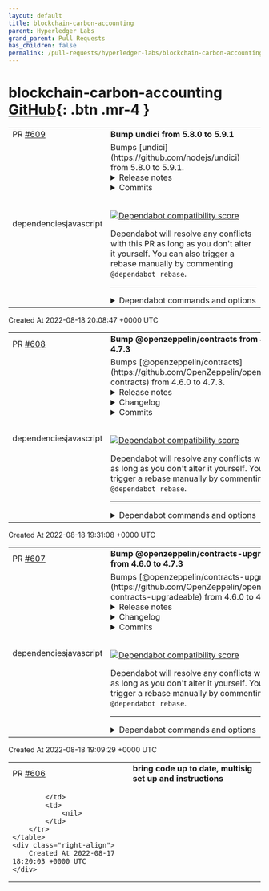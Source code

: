```yaml
---
layout: default
title: blockchain-carbon-accounting
parent: Hyperledger Labs
grand_parent: Pull Requests
has_children: false
permalink: /pull-requests/hyperledger-labs/blockchain-carbon-accounting
---
```


# blockchain-carbon-accounting <span class="fs-3 right-align">[GitHub](https://github.com/hyperledger-labs/blockchain-carbon-accounting){: .btn .mr-4 }</span>


<div>
    <table>
        <tr>
            <td>
                PR <a href="https://github.com/hyperledger-labs/blockchain-carbon-accounting/pull/609" class=".btn">#609</a>
            </td>
            <td>
                <b>
                    Bump undici from 5.8.0 to 5.9.1
                </b>
            </td>
        </tr>
        <tr>
            <td>
                <span class="chip">dependencies</span><span class="chip">javascript</span>
            </td>
            <td>
                Bumps [undici](https://github.com/nodejs/undici) from 5.8.0 to 5.9.1.
<details>
<summary>Release notes</summary>
<p><em>Sourced from <a href="https://github.com/nodejs/undici/releases">undici's releases</a>.</em></p>
<blockquote>
<h2>v5.9.1</h2>
<h2>What's Changed</h2>
<ul>
<li>fix: don't timeout while waiting for client to send request (<a href="https://github-redirect.dependabot.com/nodejs/undici/issues/1604">#1604</a>)</li>
<li>Fix array headers by <a href="https://github.com/mateonunez"><code>@​mateonunez</code></a> in <a href="https://github-redirect.dependabot.com/nodejs/undici/pull/1598">nodejs/undici#1598</a></li>
<li>fix(fetch): implement fully read body algorithm by <a href="https://github.com/KhafraDev"><code>@​KhafraDev</code></a> in <a href="https://github-redirect.dependabot.com/nodejs/undici/pull/1597">nodejs/undici#1597</a></li>
<li>fix: add support for <code>integrity</code> option to Fetch by <a href="https://github.com/jelmervdl"><code>@​jelmervdl</code></a> in <a href="https://github-redirect.dependabot.com/nodejs/undici/pull/1596">nodejs/undici#1596</a></li>
<li>fix(File): respect typed array <code>byteOffset</code> and <code>byteLength</code> by <a href="https://github.com/mrbbot"><code>@​mrbbot</code></a> in <a href="https://github-redirect.dependabot.com/nodejs/undici/pull/1601">nodejs/undici#1601</a></li>
</ul>
<h2>New Contributors</h2>
<ul>
<li><a href="https://github.com/mateonunez"><code>@​mateonunez</code></a> made their first contribution in <a href="https://github-redirect.dependabot.com/nodejs/undici/pull/1598">nodejs/undici#1598</a></li>
<li><a href="https://github.com/jelmervdl"><code>@​jelmervdl</code></a> made their first contribution in <a href="https://github-redirect.dependabot.com/nodejs/undici/pull/1596">nodejs/undici#1596</a></li>
<li><a href="https://github.com/mrbbot"><code>@​mrbbot</code></a> made their first contribution in <a href="https://github-redirect.dependabot.com/nodejs/undici/pull/1601">nodejs/undici#1601</a></li>
</ul>
<p><strong>Full Changelog</strong>: <a href="https://github.com/nodejs/undici/compare/v5.8.2...v5.9.1">https://github.com/nodejs/undici/compare/v5.8.2...v5.9.1</a></p>
<h2>v5.8.2</h2>
<h2>⚠️ Security Release ⚠️</h2>
<ul>
<li>CRLF Injection in Nodejs ‘undici’ via Content-Type <a href="https://github.com/nodejs/undici/security/advisories/GHSA-f772-66g8-q5h3">GHSA-f772-66g8-q5h3</a> CVE-2022-35948</li>
<li><code>undici.request</code> vulnerable to SSRF using absolute URL on <code>pathname</code> <a href="https://github.com/nodejs/undici/security/advisories/GHSA-8qr4-xgw6-wmr3">GHSA-8qr4-xgw6-wmr3</a> CVE-2022-35949</li>
</ul>
<h2>What's Changed</h2>
<ul>
<li>docs: mock different endpoints in a single file by <a href="https://github.com/ritvik130"><code>@​ritvik130</code></a> in <a href="https://github-redirect.dependabot.com/nodejs/undici/pull/1589">nodejs/undici#1589</a></li>
<li>feat(webidl): better error message for ByteString converter by <a href="https://github.com/KhafraDev"><code>@​KhafraDev</code></a> in <a href="https://github-redirect.dependabot.com/nodejs/undici/pull/1591">nodejs/undici#1591</a></li>
</ul>
<h2>New Contributors</h2>
<ul>
<li><a href="https://github.com/ritvik130"><code>@​ritvik130</code></a> made their first contribution in <a href="https://github-redirect.dependabot.com/nodejs/undici/pull/1589">nodejs/undici#1589</a></li>
</ul>
<p><strong>Full Changelog</strong>: <a href="https://github.com/nodejs/undici/compare/v5.8.1...v5.8.2">https://github.com/nodejs/undici/compare/v5.8.1...v5.8.2</a></p>
<h2>v5.8.1</h2>
<h2>What's Changed</h2>
<ul>
<li>Do not decode the body while we are following a redirect by <a href="https://github.com/mcollina"><code>@​mcollina</code></a> in <a href="https://github-redirect.dependabot.com/nodejs/undici/pull/1554">nodejs/undici#1554</a></li>
<li>docs: Fix spelling/grammar in &quot;Mocking Request&quot; by <a href="https://github.com/meyfa"><code>@​meyfa</code></a> in <a href="https://github-redirect.dependabot.com/nodejs/undici/pull/1555">nodejs/undici#1555</a></li>
<li>fix(MockInterceptor): callback options.headers w/ fetch by <a href="https://github.com/KhafraDev"><code>@​KhafraDev</code></a> in <a href="https://github-redirect.dependabot.com/nodejs/undici/pull/1559">nodejs/undici#1559</a></li>
<li>fix(fetch): ByteString checks &amp; conversion in Headers by <a href="https://github.com/KhafraDev"><code>@​KhafraDev</code></a> in <a href="https://github-redirect.dependabot.com/nodejs/undici/pull/1560">nodejs/undici#1560</a></li>
<li>test: update client certificates with ones that expires in 100 years by <a href="https://github.com/jodevsa"><code>@​jodevsa</code></a> in <a href="https://github-redirect.dependabot.com/nodejs/undici/pull/1566">nodejs/undici#1566</a></li>
<li>fix: x-www-form-urlencoded parser keep the BOM by <a href="https://github.com/cola119"><code>@​cola119</code></a> in <a href="https://github-redirect.dependabot.com/nodejs/undici/pull/1563">nodejs/undici#1563</a></li>
<li>fix: prioritise error events over timeouts by <a href="https://github.com/jodevsa"><code>@​jodevsa</code></a> in <a href="https://github-redirect.dependabot.com/nodejs/undici/pull/1551">nodejs/undici#1551</a></li>
<li>fix: add <code>isErrorLike</code> by <a href="https://github.com/KhafraDev"><code>@​KhafraDev</code></a> in <a href="https://github-redirect.dependabot.com/nodejs/undici/pull/1570">nodejs/undici#1570</a></li>
<li>fix(types): add missing pool stats by <a href="https://github.com/SkeLLLa"><code>@​SkeLLLa</code></a> in <a href="https://github-redirect.dependabot.com/nodejs/undici/pull/1573">nodejs/undici#1573</a></li>
<li>fix: fetch a long base64 url will crash and nothing happens (close: <a href="https://github-redirect.dependabot.com/nodejs/undici/issues/1574">#1574</a>) by <a href="https://github.com/ahaoboy"><code>@​ahaoboy</code></a> in <a href="https://github-redirect.dependabot.com/nodejs/undici/pull/1575">nodejs/undici#1575</a></li>
<li>fix: follow signal.reason in Request by <a href="https://github.com/LiviaMedeiros"><code>@​LiviaMedeiros</code></a> in <a href="https://github-redirect.dependabot.com/nodejs/undici/pull/1580">nodejs/undici#1580</a></li>
<li>docs: Fix DiagnosticsChannel sidebar link by <a href="https://github.com/trentm"><code>@​trentm</code></a> in <a href="https://github-redirect.dependabot.com/nodejs/undici/pull/1582">nodejs/undici#1582</a></li>
<li>fix: make mock headers case-insensitive by <a href="https://github.com/cola119"><code>@​cola119</code></a> in <a href="https://github-redirect.dependabot.com/nodejs/undici/pull/1585">nodejs/undici#1585</a></li>
</ul>
<h2>New Contributors</h2>
<ul>
<li><a href="https://github.com/meyfa"><code>@​meyfa</code></a> made their first contribution in <a href="https://github-redirect.dependabot.com/nodejs/undici/pull/1555">nodejs/undici#1555</a></li>
<li><a href="https://github.com/cola119"><code>@​cola119</code></a> made their first contribution in <a href="https://github-redirect.dependabot.com/nodejs/undici/pull/1563">nodejs/undici#1563</a></li>
<li><a href="https://github.com/SkeLLLa"><code>@​SkeLLLa</code></a> made their first contribution in <a href="https://github-redirect.dependabot.com/nodejs/undici/pull/1573">nodejs/undici#1573</a></li>
</ul>
<!-- raw HTML omitted -->
</blockquote>
<p>... (truncated)</p>
</details>
<details>
<summary>Commits</summary>
<ul>
<li><a href="https://github.com/nodejs/undici/commit/5890e16ddd2703151ce0be0a468e13d685b89f60"><code>5890e16</code></a> 5.9.1</li>
<li><a href="https://github.com/nodejs/undici/commit/ecae314c90534d665b6a2b1da085cff80c138c1b"><code>ecae314</code></a> fix: don't timeout while waiting for client to send request (<a href="https://github-redirect.dependabot.com/nodejs/undici/issues/1604">#1604</a>)</li>
<li><a href="https://github.com/nodejs/undici/commit/fa9fd9066569b6357acacffb806aa804b688c9d8"><code>fa9fd90</code></a> fix(File): respect typed array <code>byteOffset</code> and <code>byteLength</code> (<a href="https://github-redirect.dependabot.com/nodejs/undici/issues/1601">#1601</a>)</li>
<li><a href="https://github.com/nodejs/undici/commit/ae6f554e6af3aecee633b6e3ce359396b387eb4b"><code>ae6f554</code></a> fix: add support for <code>integrity</code> option to Fetch (<a href="https://github-redirect.dependabot.com/nodejs/undici/issues/1596">#1596</a>)</li>
<li><a href="https://github.com/nodejs/undici/commit/deed6284ad97df01df92cee7576384bff7da1ad9"><code>deed628</code></a> fix(fetch): implement fully read body algorithm (<a href="https://github-redirect.dependabot.com/nodejs/undici/issues/1597">#1597</a>)</li>
<li><a href="https://github.com/nodejs/undici/commit/0d1419ce8980e8c0f289e876448bf1e6eb755a8d"><code>0d1419c</code></a> Fix array headers (<a href="https://github-redirect.dependabot.com/nodejs/undici/issues/1598">#1598</a>)</li>
<li><a href="https://github.com/nodejs/undici/commit/52d1ce56f7641d0c0d8359fc76537ebe15473e7e"><code>52d1ce5</code></a> Bumped v5.8.2</li>
<li><a href="https://github.com/nodejs/undici/commit/66165d604fd0aee70a93ed5c44ad4cc2df395f80"><code>66165d6</code></a> Merge pull request from GHSA-f772-66g8-q5h3</li>
<li><a href="https://github.com/nodejs/undici/commit/124f7ebf705366b2e1844dff721928d270f87895"><code>124f7eb</code></a> Merge pull request from GHSA-8qr4-xgw6-wmr3</li>
<li><a href="https://github.com/nodejs/undici/commit/aef314c7fd81a925b1c87217145a65ab6e6e895d"><code>aef314c</code></a> feat(webidl): better error message for ByteString converter (<a href="https://github-redirect.dependabot.com/nodejs/undici/issues/1591">#1591</a>)</li>
<li>Additional commits viewable in <a href="https://github.com/nodejs/undici/compare/v5.8.0...v5.9.1">compare view</a></li>
</ul>
</details>
<br />


[![Dependabot compatibility score](https://dependabot-badges.githubapp.com/badges/compatibility_score?dependency-name=undici&package-manager=npm_and_yarn&previous-version=5.8.0&new-version=5.9.1)](https://docs.github.com/en/github/managing-security-vulnerabilities/about-dependabot-security-updates#about-compatibility-scores)

Dependabot will resolve any conflicts with this PR as long as you don't alter it yourself. You can also trigger a rebase manually by commenting `@dependabot rebase`.

[//]: # (dependabot-automerge-start)
[//]: # (dependabot-automerge-end)

---

<details>
<summary>Dependabot commands and options</summary>
<br />

You can trigger Dependabot actions by commenting on this PR:
- `@dependabot rebase` will rebase this PR
- `@dependabot recreate` will recreate this PR, overwriting any edits that have been made to it
- `@dependabot merge` will merge this PR after your CI passes on it
- `@dependabot squash and merge` will squash and merge this PR after your CI passes on it
- `@dependabot cancel merge` will cancel a previously requested merge and block automerging
- `@dependabot reopen` will reopen this PR if it is closed
- `@dependabot close` will close this PR and stop Dependabot recreating it. You can achieve the same result by closing it manually
- `@dependabot ignore this major version` will close this PR and stop Dependabot creating any more for this major version (unless you reopen the PR or upgrade to it yourself)
- `@dependabot ignore this minor version` will close this PR and stop Dependabot creating any more for this minor version (unless you reopen the PR or upgrade to it yourself)
- `@dependabot ignore this dependency` will close this PR and stop Dependabot creating any more for this dependency (unless you reopen the PR or upgrade to it yourself)
- `@dependabot use these labels` will set the current labels as the default for future PRs for this repo and language
- `@dependabot use these reviewers` will set the current reviewers as the default for future PRs for this repo and language
- `@dependabot use these assignees` will set the current assignees as the default for future PRs for this repo and language
- `@dependabot use this milestone` will set the current milestone as the default for future PRs for this repo and language

You can disable automated security fix PRs for this repo from the [Security Alerts page](https://github.com/hyperledger-labs/blockchain-carbon-accounting/network/alerts).

</details>
            </td>
        </tr>
    </table>
    <div class="right-align">
        Created At 2022-08-18 20:08:47 +0000 UTC
    </div>
</div>

<div>
    <table>
        <tr>
            <td>
                PR <a href="https://github.com/hyperledger-labs/blockchain-carbon-accounting/pull/608" class=".btn">#608</a>
            </td>
            <td>
                <b>
                    Bump @openzeppelin/contracts from 4.6.0 to 4.7.3
                </b>
            </td>
        </tr>
        <tr>
            <td>
                <span class="chip">dependencies</span><span class="chip">javascript</span>
            </td>
            <td>
                Bumps [@openzeppelin/contracts](https://github.com/OpenZeppelin/openzeppelin-contracts) from 4.6.0 to 4.7.3.
<details>
<summary>Release notes</summary>
<p><em>Sourced from <a href="https://github.com/OpenZeppelin/openzeppelin-contracts/releases"><code>@​openzeppelin/contracts</code>'s releases</a>.</em></p>
<blockquote>
<h2>v4.7.3</h2>
<p>:warning: This is a patch for a high severity issue. For more information <a href="https://github.com/OpenZeppelin/openzeppelin-contracts/security/advisories/GHSA-4h98-2769-gh6h">visit the security advisory</a>.</p>
<h3>Breaking changes</h3>
<ul>
<li><code>ECDSA</code>: <code>recover(bytes32,bytes)</code> and <code>tryRecover(bytes32,bytes)</code> no longer accept compact signatures to prevent malleability. Compact signature support remains available using <code>recover(bytes32,bytes32,bytes32)</code> and <code>tryRecover(bytes32,bytes32,bytes32)</code>.</li>
</ul>
<h2>v4.7.2</h2>
<p>:warning: This is a patch for three issues, including a high severity issue in <code>GovernorVotesQuorumFraction</code>. For more information visit the security advisories (<a href="https://github.com/OpenZeppelin/openzeppelin-contracts/security/advisories/GHSA-xrc4-737v-9q75">1</a>, <a href="https://github.com/OpenZeppelin/openzeppelin-contracts/security/advisories/GHSA-7grf-83vw-6f5x">2</a>, <a href="https://github.com/OpenZeppelin/openzeppelin-contracts/security/advisories/GHSA-9j3m-g383-29qr">3</a>).</p>
<ol>
<li><code>GovernorVotesQuorumFraction</code>: Fixed quorum updates so they do not affect past proposals that failed due to lack of quorum. (<a href="https://github-redirect.dependabot.com/OpenZeppelin/openzeppelin-contracts/pull/3561">#3561</a>)</li>
<li><code>ERC165Checker</code>: Added protection against large returndata. (<a href="https://github-redirect.dependabot.com/OpenZeppelin/openzeppelin-contracts/pull/3587">#3587</a>)</li>
<li><code>LibArbitrumL2</code>, <code>CrossChainEnabledArbitrumL2</code>: Fixed detection of cross-chain calls for EOAs. Previously, calls from EOAs would be classified as cross-chain calls. (<a href="https://github-redirect.dependabot.com/OpenZeppelin/openzeppelin-contracts/pull/3578">#3578</a>)</li>
</ol>
<h2>v4.7.1</h2>
<p>:warning: This is a patch for a medium severity issue affecting <code>SignatureChecker</code> and a high severity issue affecting <code>ERC165Checker</code>. For more information visit the security advisories (<a href="https://github.com/OpenZeppelin/openzeppelin-contracts/security/advisories/GHSA-4g63-c64m-25w9">1</a>, <a href="https://github.com/OpenZeppelin/openzeppelin-contracts/security/advisories/GHSA-qh9x-gcfh-pcrw">2</a>).</p>
<ul>
<li><code>SignatureChecker</code>: Fix an issue that causes <code>isValidSignatureNow</code> to revert when the target contract returns ill-encoded data. (<a href="https://github-redirect.dependabot.com/OpenZeppelin/openzeppelin-contracts/pull/3552">#3552</a>)</li>
<li><code>ERC165Checker</code>: Fix an issue that causes <code>supportsInterface</code> to revert when the target contract returns ill-encoded data. (<a href="https://github-redirect.dependabot.com/OpenZeppelin/openzeppelin-contracts/pull/3552">#3552</a>)</li>
</ul>
<h2>v4.7.0</h2>
<ul>
<li><code>TimelockController</code>: Migrate <code>_call</code> to <code>_execute</code> and allow inheritance and overriding similar to <code>Governor</code>. (<a href="https://github-redirect.dependabot.com/OpenZeppelin/openzeppelin-contracts/pull/3317">#3317</a>)</li>
<li><code>CrossChainEnabledPolygonChild</code>: replace the <code>require</code> statement with the custom error <code>NotCrossChainCall</code>. (<a href="https://github-redirect.dependabot.com/OpenZeppelin/openzeppelin-contracts/pull/3380">#3380</a>)</li>
<li><code>ERC20FlashMint</code>: Add customizable flash fee receiver. (<a href="https://github-redirect.dependabot.com/OpenZeppelin/openzeppelin-contracts/pull/3327">#3327</a>)</li>
<li><code>ERC4626</code>: add an extension of <code>ERC20</code> that implements the ERC4626 Tokenized Vault Standard. (<a href="https://github-redirect.dependabot.com/OpenZeppelin/openzeppelin-contracts/pull/3171">#3171</a>)</li>
<li><code>SafeERC20</code>: add <code>safePermit</code> as mitigation against phantom permit functions. (<a href="https://github-redirect.dependabot.com/OpenZeppelin/openzeppelin-contracts/pull/3280">#3280</a>)</li>
<li><code>Math</code>: add a <code>mulDiv</code> function that can round the result either up or down. (<a href="https://github-redirect.dependabot.com/OpenZeppelin/openzeppelin-contracts/pull/3171">#3171</a>)</li>
<li><code>Math</code>: Add a <code>sqrt</code> function to compute square roots of integers, rounding either up or down. (<a href="https://github-redirect.dependabot.com/OpenZeppelin/openzeppelin-contracts/pull/3242">#3242</a>)</li>
<li><code>Strings</code>: add a new overloaded function <code>toHexString</code> that converts an <code>address</code> with fixed length of 20 bytes to its not checksummed ASCII <code>string</code> hexadecimal representation. (<a href="https://github-redirect.dependabot.com/OpenZeppelin/openzeppelin-contracts/pull/3403">#3403</a>)</li>
<li><code>EnumerableMap</code>: add new <code>UintToUintMap</code> map type. (<a href="https://github-redirect.dependabot.com/OpenZeppelin/openzeppelin-contracts/pull/3338">#3338</a>)</li>
<li><code>EnumerableMap</code>: add new <code>Bytes32ToUintMap</code> map type. (<a href="https://github-redirect.dependabot.com/OpenZeppelin/openzeppelin-contracts/pull/3416">#3416</a>)</li>
<li><code>SafeCast</code>: add support for many more types, using procedural code generation. (<a href="https://github-redirect.dependabot.com/OpenZeppelin/openzeppelin-contracts/pull/3245">#3245</a>)</li>
<li><code>MerkleProof</code>: add <code>multiProofVerify</code> to prove multiple values are part of a Merkle tree. (<a href="https://github-redirect.dependabot.com/OpenZeppelin/openzeppelin-contracts/pull/3276">#3276</a>)</li>
<li><code>MerkleProof</code>: add calldata versions of the functions to avoid copying input arrays to memory and save gas. (<a href="https://github-redirect.dependabot.com/OpenZeppelin/openzeppelin-contracts/pull/3200">#3200</a>)</li>
<li><code>ERC721</code>, <code>ERC1155</code>: simplified revert reasons. (<a href="https://github-redirect.dependabot.com/OpenZeppelin/openzeppelin-contracts/pull/3254">#3254</a>, (<a href="https://github-redirect.dependabot.com/OpenZeppelin/openzeppelin-contracts/pull/3438">#3438</a>))</li>
<li><code>ERC721</code>: removed redundant require statement. (<a href="https://github-redirect.dependabot.com/OpenZeppelin/openzeppelin-contracts/pull/3434">#3434</a>)</li>
<li><code>PaymentSplitter</code>: add <code>releasable</code> getters. (<a href="https://github-redirect.dependabot.com/OpenZeppelin/openzeppelin-contracts/pull/3350">#3350</a>)</li>
<li><code>Initializable</code>: refactored implementation of modifiers for easier understanding. (<a href="https://github-redirect.dependabot.com/OpenZeppelin/openzeppelin-contracts/pull/3450">#3450</a>)</li>
<li><code>Proxies</code>: remove runtime check of ERC1967 storage slots. (<a href="https://github-redirect.dependabot.com/OpenZeppelin/openzeppelin-contracts/pull/3455">#3455</a>)</li>
</ul>
<h3>Breaking changes</h3>
<ul>
<li><code>Initializable</code>: functions decorated with the modifier <code>reinitializer(1)</code> may no longer invoke each other.</li>
</ul>
<h2>v4.7.0-rc.0</h2>
<p>This prerelease is now available for open review! Let us know your feedback and if you find any security issues.</p>
<p>We have a <a href="https://immunefi.com/bounty/openzeppelin/">bug bounty</a> with rewards of up to USD $25,000 and a special POAP for submitting a valid issue.</p>
<p>See the <a href="https://forum.openzeppelin.com/t/release-candidate-for-contracts-4-7-open-review-period/29443">announcement</a> for more details.</p>
</blockquote>
</details>
<details>
<summary>Changelog</summary>
<p><em>Sourced from <a href="https://github.com/OpenZeppelin/openzeppelin-contracts/blob/master/CHANGELOG.md"><code>@​openzeppelin/contracts</code>'s changelog</a>.</em></p>
<blockquote>
<h2>4.7.3</h2>
<h3>Breaking changes</h3>
<ul>
<li><code>ECDSA</code>: <code>recover(bytes32,bytes)</code> and <code>tryRecover(bytes32,bytes)</code> no longer accept compact signatures to prevent malleability. Compact signature support remains available using <code>recover(bytes32,bytes32,bytes32)</code> and <code>tryRecover(bytes32,bytes32,bytes32)</code>.</li>
</ul>
<h2>4.7.2</h2>
<ul>
<li><code>LibArbitrumL2</code>, <code>CrossChainEnabledArbitrumL2</code>: Fixed detection of cross-chain calls for EOAs. Previously, calls from EOAs would be classified as cross-chain calls. (<a href="https://github-redirect.dependabot.com/OpenZeppelin/openzeppelin-contracts/pull/3578">#3578</a>)</li>
<li><code>GovernorVotesQuorumFraction</code>: Fixed quorum updates so they do not affect past proposals that failed due to lack of quorum. (<a href="https://github-redirect.dependabot.com/OpenZeppelin/openzeppelin-contracts/pull/3561">#3561</a>)</li>
<li><code>ERC165Checker</code>: Added protection against large returndata. (<a href="https://github-redirect.dependabot.com/OpenZeppelin/openzeppelin-contracts/pull/3587">#3587</a>)</li>
</ul>
<h2>4.7.1</h2>
<ul>
<li><code>SignatureChecker</code>: Fix an issue that causes <code>isValidSignatureNow</code> to revert when the target contract returns ill-encoded data. (<a href="https://github-redirect.dependabot.com/OpenZeppelin/openzeppelin-contracts/pull/3552">#3552</a>)</li>
<li><code>ERC165Checker</code>: Fix an issue that causes <code>supportsInterface</code> to revert when the target contract returns ill-encoded data. (<a href="https://github-redirect.dependabot.com/OpenZeppelin/openzeppelin-contracts/pull/3552">#3552</a>)</li>
</ul>
<h2>4.7.0 (2022-06-29)</h2>
<ul>
<li><code>TimelockController</code>: Migrate <code>_call</code> to <code>_execute</code> and allow inheritance and overriding similar to <code>Governor</code>. (<a href="https://github-redirect.dependabot.com/OpenZeppelin/openzeppelin-contracts/pull/3317">#3317</a>)</li>
<li><code>CrossChainEnabledPolygonChild</code>: replace the <code>require</code> statement with the custom error <code>NotCrossChainCall</code>. (<a href="https://github-redirect.dependabot.com/OpenZeppelin/openzeppelin-contracts/pull/3380">#3380</a>)</li>
<li><code>ERC20FlashMint</code>: Add customizable flash fee receiver. (<a href="https://github-redirect.dependabot.com/OpenZeppelin/openzeppelin-contracts/pull/3327">#3327</a>)</li>
<li><code>ERC4626</code>: add an extension of <code>ERC20</code> that implements the ERC4626 Tokenized Vault Standard. (<a href="https://github-redirect.dependabot.com/OpenZeppelin/openzeppelin-contracts/pull/3171">#3171</a>)</li>
<li><code>SafeERC20</code>: add <code>safePermit</code> as mitigation against phantom permit functions. (<a href="https://github-redirect.dependabot.com/OpenZeppelin/openzeppelin-contracts/pull/3280">#3280</a>)</li>
<li><code>Math</code>: add a <code>mulDiv</code> function that can round the result either up or down. (<a href="https://github-redirect.dependabot.com/OpenZeppelin/openzeppelin-contracts/pull/3171">#3171</a>)</li>
<li><code>Math</code>: Add a <code>sqrt</code> function to compute square roots of integers, rounding either up or down. (<a href="https://github-redirect.dependabot.com/OpenZeppelin/openzeppelin-contracts/pull/3242">#3242</a>)</li>
<li><code>Strings</code>: add a new overloaded function <code>toHexString</code> that converts an <code>address</code> with fixed length of 20 bytes to its not checksummed ASCII <code>string</code> hexadecimal representation. (<a href="https://github-redirect.dependabot.com/OpenZeppelin/openzeppelin-contracts/pull/3403">#3403</a>)</li>
<li><code>EnumerableMap</code>: add new <code>UintToUintMap</code> map type. (<a href="https://github-redirect.dependabot.com/OpenZeppelin/openzeppelin-contracts/pull/3338">#3338</a>)</li>
<li><code>EnumerableMap</code>: add new <code>Bytes32ToUintMap</code> map type. (<a href="https://github-redirect.dependabot.com/OpenZeppelin/openzeppelin-contracts/pull/3416">#3416</a>)</li>
<li><code>SafeCast</code>: add support for many more types, using procedural code generation. (<a href="https://github-redirect.dependabot.com/OpenZeppelin/openzeppelin-contracts/pull/3245">#3245</a>)</li>
<li><code>MerkleProof</code>: add <code>multiProofVerify</code> to prove multiple values are part of a Merkle tree. (<a href="https://github-redirect.dependabot.com/OpenZeppelin/openzeppelin-contracts/pull/3276">#3276</a>)</li>
<li><code>MerkleProof</code>: add calldata versions of the functions to avoid copying input arrays to memory and save gas. (<a href="https://github-redirect.dependabot.com/OpenZeppelin/openzeppelin-contracts/pull/3200">#3200</a>)</li>
<li><code>ERC721</code>, <code>ERC1155</code>: simplified revert reasons. (<a href="https://github-redirect.dependabot.com/OpenZeppelin/openzeppelin-contracts/pull/3254">#3254</a>, (<a href="https://github-redirect.dependabot.com/OpenZeppelin/openzeppelin-contracts/pull/3438">#3438</a>))</li>
<li><code>ERC721</code>: removed redundant require statement. (<a href="https://github-redirect.dependabot.com/OpenZeppelin/openzeppelin-contracts/pull/3434">#3434</a>)</li>
<li><code>PaymentSplitter</code>: add <code>releasable</code> getters. (<a href="https://github-redirect.dependabot.com/OpenZeppelin/openzeppelin-contracts/pull/3350">#3350</a>)</li>
<li><code>Initializable</code>: refactored implementation of modifiers for easier understanding. (<a href="https://github-redirect.dependabot.com/OpenZeppelin/openzeppelin-contracts/pull/3450">#3450</a>)</li>
<li><code>Proxies</code>: remove runtime check of ERC1967 storage slots. (<a href="https://github-redirect.dependabot.com/OpenZeppelin/openzeppelin-contracts/pull/3455">#3455</a>)</li>
</ul>
<h3>Breaking changes</h3>
<ul>
<li><code>Initializable</code>: functions decorated with the modifier <code>reinitializer(1)</code> may no longer invoke each other.</li>
</ul>
</blockquote>
</details>
<details>
<summary>Commits</summary>
<ul>
<li><a href="https://github.com/OpenZeppelin/openzeppelin-contracts/commit/ecd2ca2cd7cac116f7a37d0e474bbb3d7d5e1c4d"><code>ecd2ca2</code></a> 4.7.3</li>
<li><a href="https://github.com/OpenZeppelin/openzeppelin-contracts/commit/e1878ace8c2908b85d39f9925c68c6f738cf3325"><code>e1878ac</code></a> Fix ECDSA signature malleability (<a href="https://github-redirect.dependabot.com/OpenZeppelin/openzeppelin-contracts/issues/3610">#3610</a>)</li>
<li><a href="https://github.com/OpenZeppelin/openzeppelin-contracts/commit/64e48203cecad94f02de9891ecdeed4d629c6dae"><code>64e4820</code></a> 4.7.2</li>
<li><a href="https://github.com/OpenZeppelin/openzeppelin-contracts/commit/b66fe1606a173f2b78694567b543d480cb39cfe4"><code>b66fe16</code></a> Update changelog</li>
<li><a href="https://github.com/OpenZeppelin/openzeppelin-contracts/commit/8fb5f5774e3e8cfc10699f58749d8a34ec9d3e86"><code>8fb5f57</code></a> Avoid returnbomb in ERC165Checker (<a href="https://github-redirect.dependabot.com/OpenZeppelin/openzeppelin-contracts/issues/3587">#3587</a>)</li>
<li><a href="https://github.com/OpenZeppelin/openzeppelin-contracts/commit/67b2572c6a050563990637f5017af8eeda111b21"><code>67b2572</code></a> Keep track of historical quorum values (<a href="https://github-redirect.dependabot.com/OpenZeppelin/openzeppelin-contracts/issues/3561">#3561</a>)</li>
<li><a href="https://github.com/OpenZeppelin/openzeppelin-contracts/commit/4337192dc02b64785885787e80126f93ee3f2659"><code>4337192</code></a> Fix arbitrum L1 to L2 crosschain call detection (<a href="https://github-redirect.dependabot.com/OpenZeppelin/openzeppelin-contracts/issues/3578">#3578</a>)</li>
<li><a href="https://github.com/OpenZeppelin/openzeppelin-contracts/commit/41c7b25a65f636feaef7f0dc932ec4c44baa12f3"><code>41c7b25</code></a> Fix error in documentation and typo (<a href="https://github-redirect.dependabot.com/OpenZeppelin/openzeppelin-contracts/issues/3567">#3567</a>)</li>
<li><a href="https://github.com/OpenZeppelin/openzeppelin-contracts/commit/e15862f2893f024e0872f0f1abcf275c4b436834"><code>e15862f</code></a> Remove test for feature not in 4.7</li>
<li><a href="https://github.com/OpenZeppelin/openzeppelin-contracts/commit/3b8b4ba82c880c31cd3b96dd5e15741d7e26658e"><code>3b8b4ba</code></a> 4.7.1</li>
<li>Additional commits viewable in <a href="https://github.com/OpenZeppelin/openzeppelin-contracts/compare/v4.6.0...v4.7.3">compare view</a></li>
</ul>
</details>
<br />


[![Dependabot compatibility score](https://dependabot-badges.githubapp.com/badges/compatibility_score?dependency-name=@openzeppelin/contracts&package-manager=npm_and_yarn&previous-version=4.6.0&new-version=4.7.3)](https://docs.github.com/en/github/managing-security-vulnerabilities/about-dependabot-security-updates#about-compatibility-scores)

Dependabot will resolve any conflicts with this PR as long as you don't alter it yourself. You can also trigger a rebase manually by commenting `@dependabot rebase`.

[//]: # (dependabot-automerge-start)
[//]: # (dependabot-automerge-end)

---

<details>
<summary>Dependabot commands and options</summary>
<br />

You can trigger Dependabot actions by commenting on this PR:
- `@dependabot rebase` will rebase this PR
- `@dependabot recreate` will recreate this PR, overwriting any edits that have been made to it
- `@dependabot merge` will merge this PR after your CI passes on it
- `@dependabot squash and merge` will squash and merge this PR after your CI passes on it
- `@dependabot cancel merge` will cancel a previously requested merge and block automerging
- `@dependabot reopen` will reopen this PR if it is closed
- `@dependabot close` will close this PR and stop Dependabot recreating it. You can achieve the same result by closing it manually
- `@dependabot ignore this major version` will close this PR and stop Dependabot creating any more for this major version (unless you reopen the PR or upgrade to it yourself)
- `@dependabot ignore this minor version` will close this PR and stop Dependabot creating any more for this minor version (unless you reopen the PR or upgrade to it yourself)
- `@dependabot ignore this dependency` will close this PR and stop Dependabot creating any more for this dependency (unless you reopen the PR or upgrade to it yourself)
- `@dependabot use these labels` will set the current labels as the default for future PRs for this repo and language
- `@dependabot use these reviewers` will set the current reviewers as the default for future PRs for this repo and language
- `@dependabot use these assignees` will set the current assignees as the default for future PRs for this repo and language
- `@dependabot use this milestone` will set the current milestone as the default for future PRs for this repo and language

You can disable automated security fix PRs for this repo from the [Security Alerts page](https://github.com/hyperledger-labs/blockchain-carbon-accounting/network/alerts).

</details>
            </td>
        </tr>
    </table>
    <div class="right-align">
        Created At 2022-08-18 19:31:08 +0000 UTC
    </div>
</div>

<div>
    <table>
        <tr>
            <td>
                PR <a href="https://github.com/hyperledger-labs/blockchain-carbon-accounting/pull/607" class=".btn">#607</a>
            </td>
            <td>
                <b>
                    Bump @openzeppelin/contracts-upgradeable from 4.6.0 to 4.7.3
                </b>
            </td>
        </tr>
        <tr>
            <td>
                <span class="chip">dependencies</span><span class="chip">javascript</span>
            </td>
            <td>
                Bumps [@openzeppelin/contracts-upgradeable](https://github.com/OpenZeppelin/openzeppelin-contracts-upgradeable) from 4.6.0 to 4.7.3.
<details>
<summary>Release notes</summary>
<p><em>Sourced from <a href="https://github.com/OpenZeppelin/openzeppelin-contracts-upgradeable/releases"><code>@​openzeppelin/contracts-upgradeable</code>'s releases</a>.</em></p>
<blockquote>
<h2>v4.7.3</h2>
<p>:warning: This is a patch for a medium severity issue. For more information <a href="https://github.com/OpenZeppelin/openzeppelin-contracts/security/advisories/GHSA-4h98-2769-gh6h">visit the security advisory</a>.</p>
<h3>Breaking changes</h3>
<ul>
<li><code>ECDSA</code>: <code>recover(bytes32,bytes)</code> and <code>tryRecover(bytes32,bytes)</code> no longer accept compact signatures to prevent malleability. Compact signature support remains available using <code>recover(bytes32,bytes32,bytes32)</code> and <code>tryRecover(bytes32,bytes32,bytes32)</code>.</li>
</ul>
<h2>v4.7.2</h2>
<p>:warning: This is a patch for three issues, including a high severity issue in <code>GovernorVotesQuorumFraction</code>. For more information visit the security advisories (<a href="https://github.com/OpenZeppelin/openzeppelin-contracts/security/advisories/GHSA-xrc4-737v-9q75">1</a>, <a href="https://github.com/OpenZeppelin/openzeppelin-contracts/security/advisories/GHSA-7grf-83vw-6f5x">2</a>, <a href="https://github.com/OpenZeppelin/openzeppelin-contracts/security/advisories/GHSA-9j3m-g383-29qr">3</a>).</p>
<ol>
<li><code>GovernorVotesQuorumFraction</code>: Fixed quorum updates so they do not affect past proposals that failed due to lack of quorum. (<a href="https://github-redirect.dependabot.com/OpenZeppelin/openzeppelin-contracts/pull/3561">#3561</a>)</li>
<li><code>ERC165Checker</code>: Added protection against large returndata. (<a href="https://github-redirect.dependabot.com/OpenZeppelin/openzeppelin-contracts/pull/3587">#3587</a>)</li>
<li><code>LibArbitrumL2</code>, <code>CrossChainEnabledArbitrumL2</code>: Fixed detection of cross-chain calls for EOAs. Previously, calls from EOAs would be classified as cross-chain calls. (<a href="https://github-redirect.dependabot.com/OpenZeppelin/openzeppelin-contracts/pull/3578">#3578</a>)</li>
</ol>
<h2>v4.7.1</h2>
<p>:warning: This is a patch for a medium severity issue affecting <code>SignatureChecker</code> and a high severity issue affecting <code>ERC165Checker</code>. For more information visit the security advisories (<a href="https://github.com/OpenZeppelin/openzeppelin-contracts/security/advisories/GHSA-4g63-c64m-25w9">1</a>, <a href="https://github.com/OpenZeppelin/openzeppelin-contracts/security/advisories/GHSA-qh9x-gcfh-pcrw">2</a>).</p>
<ul>
<li><code>SignatureChecker</code>: Fix an issue that causes <code>isValidSignatureNow</code> to revert when the target contract returns ill-encoded data. (<a href="https://github-redirect.dependabot.com/OpenZeppelin/openzeppelin-contracts/pull/3552">#3552</a>)</li>
<li><code>ERC165Checker</code>: Fix an issue that causes <code>supportsInterface</code> to revert when the target contract returns ill-encoded data. (<a href="https://github-redirect.dependabot.com/OpenZeppelin/openzeppelin-contracts/pull/3552">#3552</a>)</li>
</ul>
<h2>v4.7.0</h2>
<ul>
<li><code>TimelockController</code>: Migrate <code>_call</code> to <code>_execute</code> and allow inheritance and overriding similar to <code>Governor</code>. (<a href="https://github-redirect.dependabot.com/OpenZeppelin/openzeppelin-contracts/pull/3317">#3317</a>)</li>
<li><code>CrossChainEnabledPolygonChild</code>: replace the <code>require</code> statement with the custom error <code>NotCrossChainCall</code>. (<a href="https://github-redirect.dependabot.com/OpenZeppelin/openzeppelin-contracts/pull/3380">#3380</a>)</li>
<li><code>ERC20FlashMint</code>: Add customizable flash fee receiver. (<a href="https://github-redirect.dependabot.com/OpenZeppelin/openzeppelin-contracts/pull/3327">#3327</a>)</li>
<li><code>ERC4626</code>: add an extension of <code>ERC20</code> that implements the ERC4626 Tokenized Vault Standard. (<a href="https://github-redirect.dependabot.com/OpenZeppelin/openzeppelin-contracts/pull/3171">#3171</a>)</li>
<li><code>SafeERC20</code>: add <code>safePermit</code> as mitigation against phantom permit functions. (<a href="https://github-redirect.dependabot.com/OpenZeppelin/openzeppelin-contracts/pull/3280">#3280</a>)</li>
<li><code>Math</code>: add a <code>mulDiv</code> function that can round the result either up or down. (<a href="https://github-redirect.dependabot.com/OpenZeppelin/openzeppelin-contracts/pull/3171">#3171</a>)</li>
<li><code>Math</code>: Add a <code>sqrt</code> function to compute square roots of integers, rounding either up or down. (<a href="https://github-redirect.dependabot.com/OpenZeppelin/openzeppelin-contracts/pull/3242">#3242</a>)</li>
<li><code>Strings</code>: add a new overloaded function <code>toHexString</code> that converts an <code>address</code> with fixed length of 20 bytes to its not checksummed ASCII <code>string</code> hexadecimal representation. (<a href="https://github-redirect.dependabot.com/OpenZeppelin/openzeppelin-contracts/pull/3403">#3403</a>)</li>
<li><code>EnumerableMap</code>: add new <code>UintToUintMap</code> map type. (<a href="https://github-redirect.dependabot.com/OpenZeppelin/openzeppelin-contracts/pull/3338">#3338</a>)</li>
<li><code>EnumerableMap</code>: add new <code>Bytes32ToUintMap</code> map type. (<a href="https://github-redirect.dependabot.com/OpenZeppelin/openzeppelin-contracts/pull/3416">#3416</a>)</li>
<li><code>SafeCast</code>: add support for many more types, using procedural code generation. (<a href="https://github-redirect.dependabot.com/OpenZeppelin/openzeppelin-contracts/pull/3245">#3245</a>)</li>
<li><code>MerkleProof</code>: add <code>multiProofVerify</code> to prove multiple values are part of a Merkle tree. (<a href="https://github-redirect.dependabot.com/OpenZeppelin/openzeppelin-contracts/pull/3276">#3276</a>)</li>
<li><code>MerkleProof</code>: add calldata versions of the functions to avoid copying input arrays to memory and save gas. (<a href="https://github-redirect.dependabot.com/OpenZeppelin/openzeppelin-contracts/pull/3200">#3200</a>)</li>
<li><code>ERC721</code>, <code>ERC1155</code>: simplified revert reasons. (<a href="https://github-redirect.dependabot.com/OpenZeppelin/openzeppelin-contracts/pull/3254">#3254</a>, (<a href="https://github-redirect.dependabot.com/OpenZeppelin/openzeppelin-contracts/pull/3438">#3438</a>))</li>
<li><code>ERC721</code>: removed redundant require statement. (<a href="https://github-redirect.dependabot.com/OpenZeppelin/openzeppelin-contracts/pull/3434">#3434</a>)</li>
<li><code>PaymentSplitter</code>: add <code>releasable</code> getters. (<a href="https://github-redirect.dependabot.com/OpenZeppelin/openzeppelin-contracts/pull/3350">#3350</a>)</li>
<li><code>Initializable</code>: refactored implementation of modifiers for easier understanding. (<a href="https://github-redirect.dependabot.com/OpenZeppelin/openzeppelin-contracts/pull/3450">#3450</a>)</li>
<li><code>Proxies</code>: remove runtime check of ERC1967 storage slots. (<a href="https://github-redirect.dependabot.com/OpenZeppelin/openzeppelin-contracts/pull/3455">#3455</a>)</li>
</ul>
<h3>Breaking changes</h3>
<ul>
<li><code>Initializable</code>: functions decorated with the modifier <code>reinitializer(1)</code> may no longer invoke each other.</li>
</ul>
</blockquote>
</details>
<details>
<summary>Changelog</summary>
<p><em>Sourced from <a href="https://github.com/OpenZeppelin/openzeppelin-contracts-upgradeable/blob/master/CHANGELOG.md"><code>@​openzeppelin/contracts-upgradeable</code>'s changelog</a>.</em></p>
<blockquote>
<h2>4.7.3</h2>
<h3>Breaking changes</h3>
<ul>
<li><code>ECDSA</code>: <code>recover(bytes32,bytes)</code> and <code>tryRecover(bytes32,bytes)</code> no longer accept compact signatures to prevent malleability. Compact signature support remains available using <code>recover(bytes32,bytes32,bytes32)</code> and <code>tryRecover(bytes32,bytes32,bytes32)</code>.</li>
</ul>
<h2>4.7.2</h2>
<ul>
<li><code>LibArbitrumL2</code>, <code>CrossChainEnabledArbitrumL2</code>: Fixed detection of cross-chain calls for EOAs. Previously, calls from EOAs would be classified as cross-chain calls. (<a href="https://github-redirect.dependabot.com/OpenZeppelin/openzeppelin-contracts/pull/3578">#3578</a>)</li>
<li><code>GovernorVotesQuorumFraction</code>: Fixed quorum updates so they do not affect past proposals that failed due to lack of quorum. (<a href="https://github-redirect.dependabot.com/OpenZeppelin/openzeppelin-contracts/pull/3561">#3561</a>)</li>
<li><code>ERC165Checker</code>: Added protection against large returndata. (<a href="https://github-redirect.dependabot.com/OpenZeppelin/openzeppelin-contracts/pull/3587">#3587</a>)</li>
</ul>
<h2>4.7.1</h2>
<ul>
<li><code>SignatureChecker</code>: Fix an issue that causes <code>isValidSignatureNow</code> to revert when the target contract returns ill-encoded data. (<a href="https://github-redirect.dependabot.com/OpenZeppelin/openzeppelin-contracts/pull/3552">#3552</a>)</li>
<li><code>ERC165Checker</code>: Fix an issue that causes <code>supportsInterface</code> to revert when the target contract returns ill-encoded data. (<a href="https://github-redirect.dependabot.com/OpenZeppelin/openzeppelin-contracts/pull/3552">#3552</a>)</li>
</ul>
<h2>4.7.0 (2022-06-29)</h2>
<ul>
<li><code>TimelockController</code>: Migrate <code>_call</code> to <code>_execute</code> and allow inheritance and overriding similar to <code>Governor</code>. (<a href="https://github-redirect.dependabot.com/OpenZeppelin/openzeppelin-contracts/pull/3317">#3317</a>)</li>
<li><code>CrossChainEnabledPolygonChild</code>: replace the <code>require</code> statement with the custom error <code>NotCrossChainCall</code>. (<a href="https://github-redirect.dependabot.com/OpenZeppelin/openzeppelin-contracts/pull/3380">#3380</a>)</li>
<li><code>ERC20FlashMint</code>: Add customizable flash fee receiver. (<a href="https://github-redirect.dependabot.com/OpenZeppelin/openzeppelin-contracts/pull/3327">#3327</a>)</li>
<li><code>ERC4626</code>: add an extension of <code>ERC20</code> that implements the ERC4626 Tokenized Vault Standard. (<a href="https://github-redirect.dependabot.com/OpenZeppelin/openzeppelin-contracts/pull/3171">#3171</a>)</li>
<li><code>SafeERC20</code>: add <code>safePermit</code> as mitigation against phantom permit functions. (<a href="https://github-redirect.dependabot.com/OpenZeppelin/openzeppelin-contracts/pull/3280">#3280</a>)</li>
<li><code>Math</code>: add a <code>mulDiv</code> function that can round the result either up or down. (<a href="https://github-redirect.dependabot.com/OpenZeppelin/openzeppelin-contracts/pull/3171">#3171</a>)</li>
<li><code>Math</code>: Add a <code>sqrt</code> function to compute square roots of integers, rounding either up or down. (<a href="https://github-redirect.dependabot.com/OpenZeppelin/openzeppelin-contracts/pull/3242">#3242</a>)</li>
<li><code>Strings</code>: add a new overloaded function <code>toHexString</code> that converts an <code>address</code> with fixed length of 20 bytes to its not checksummed ASCII <code>string</code> hexadecimal representation. (<a href="https://github-redirect.dependabot.com/OpenZeppelin/openzeppelin-contracts/pull/3403">#3403</a>)</li>
<li><code>EnumerableMap</code>: add new <code>UintToUintMap</code> map type. (<a href="https://github-redirect.dependabot.com/OpenZeppelin/openzeppelin-contracts/pull/3338">#3338</a>)</li>
<li><code>EnumerableMap</code>: add new <code>Bytes32ToUintMap</code> map type. (<a href="https://github-redirect.dependabot.com/OpenZeppelin/openzeppelin-contracts/pull/3416">#3416</a>)</li>
<li><code>SafeCast</code>: add support for many more types, using procedural code generation. (<a href="https://github-redirect.dependabot.com/OpenZeppelin/openzeppelin-contracts/pull/3245">#3245</a>)</li>
<li><code>MerkleProof</code>: add <code>multiProofVerify</code> to prove multiple values are part of a Merkle tree. (<a href="https://github-redirect.dependabot.com/OpenZeppelin/openzeppelin-contracts/pull/3276">#3276</a>)</li>
<li><code>MerkleProof</code>: add calldata versions of the functions to avoid copying input arrays to memory and save gas. (<a href="https://github-redirect.dependabot.com/OpenZeppelin/openzeppelin-contracts/pull/3200">#3200</a>)</li>
<li><code>ERC721</code>, <code>ERC1155</code>: simplified revert reasons. (<a href="https://github-redirect.dependabot.com/OpenZeppelin/openzeppelin-contracts/pull/3254">#3254</a>, (<a href="https://github-redirect.dependabot.com/OpenZeppelin/openzeppelin-contracts/pull/3438">#3438</a>))</li>
<li><code>ERC721</code>: removed redundant require statement. (<a href="https://github-redirect.dependabot.com/OpenZeppelin/openzeppelin-contracts/pull/3434">#3434</a>)</li>
<li><code>PaymentSplitter</code>: add <code>releasable</code> getters. (<a href="https://github-redirect.dependabot.com/OpenZeppelin/openzeppelin-contracts/pull/3350">#3350</a>)</li>
<li><code>Initializable</code>: refactored implementation of modifiers for easier understanding. (<a href="https://github-redirect.dependabot.com/OpenZeppelin/openzeppelin-contracts/pull/3450">#3450</a>)</li>
<li><code>Proxies</code>: remove runtime check of ERC1967 storage slots. (<a href="https://github-redirect.dependabot.com/OpenZeppelin/openzeppelin-contracts/pull/3455">#3455</a>)</li>
</ul>
<h3>Breaking changes</h3>
<ul>
<li><code>Initializable</code>: functions decorated with the modifier <code>reinitializer(1)</code> may no longer invoke each other.</li>
</ul>
</blockquote>
</details>
<details>
<summary>Commits</summary>
<ul>
<li><a href="https://github.com/OpenZeppelin/openzeppelin-contracts-upgradeable/commit/0a2cb9a445c365870ed7a8ab461b12acf3e27d63"><code>0a2cb9a</code></a> Transpile 8aa88c40</li>
<li><a href="https://github.com/OpenZeppelin/openzeppelin-contracts-upgradeable/commit/12ad9ea7c8e8e78f6eba9ad71ad156645d3c5b4c"><code>12ad9ea</code></a> Transpile dc57a7ea</li>
<li><a href="https://github.com/OpenZeppelin/openzeppelin-contracts-upgradeable/commit/5843c07216c63c46b0b8a598b889667537070440"><code>5843c07</code></a> Transpile 6b9fbb14</li>
<li><a href="https://github.com/OpenZeppelin/openzeppelin-contracts-upgradeable/commit/e2bcd078fe446b4eb3f7b35ac48d31bc7c862ebe"><code>e2bcd07</code></a> Transpile e64bfd92</li>
<li><a href="https://github.com/OpenZeppelin/openzeppelin-contracts-upgradeable/commit/da834e3976e5421747bdb76ed40c51463a132c74"><code>da834e3</code></a> Transpile b19184c5</li>
<li><a href="https://github.com/OpenZeppelin/openzeppelin-contracts-upgradeable/commit/e12164187031c97601490172bcb4e9a6b7ca3c78"><code>e121641</code></a> Transpile 4e23f642</li>
<li><a href="https://github.com/OpenZeppelin/openzeppelin-contracts-upgradeable/commit/5e9bccb282ee8f3c9c4abaccc74b40b9d34ccffa"><code>5e9bccb</code></a> Transpile 138d0948</li>
<li><a href="https://github.com/OpenZeppelin/openzeppelin-contracts-upgradeable/commit/6b9807b0639e1dd75e07fa062e9432eb3f35dd8c"><code>6b9807b</code></a> Transpile ec1fcdde</li>
<li><a href="https://github.com/OpenZeppelin/openzeppelin-contracts-upgradeable/commit/366f3daf7517fbc9f64368de389aa5db8aa729a7"><code>366f3da</code></a> Transpile 6d4c354e</li>
<li><a href="https://github.com/OpenZeppelin/openzeppelin-contracts-upgradeable/commit/d2ec96a77f25bd095bcf0d0e1e0b56be3f6be711"><code>d2ec96a</code></a> Transpile c319c806</li>
<li>See full diff in <a href="https://github.com/OpenZeppelin/openzeppelin-contracts-upgradeable/compare/v4.6.0...v4.7.3">compare view</a></li>
</ul>
</details>
<br />


[![Dependabot compatibility score](https://dependabot-badges.githubapp.com/badges/compatibility_score?dependency-name=@openzeppelin/contracts-upgradeable&package-manager=npm_and_yarn&previous-version=4.6.0&new-version=4.7.3)](https://docs.github.com/en/github/managing-security-vulnerabilities/about-dependabot-security-updates#about-compatibility-scores)

Dependabot will resolve any conflicts with this PR as long as you don't alter it yourself. You can also trigger a rebase manually by commenting `@dependabot rebase`.

[//]: # (dependabot-automerge-start)
[//]: # (dependabot-automerge-end)

---

<details>
<summary>Dependabot commands and options</summary>
<br />

You can trigger Dependabot actions by commenting on this PR:
- `@dependabot rebase` will rebase this PR
- `@dependabot recreate` will recreate this PR, overwriting any edits that have been made to it
- `@dependabot merge` will merge this PR after your CI passes on it
- `@dependabot squash and merge` will squash and merge this PR after your CI passes on it
- `@dependabot cancel merge` will cancel a previously requested merge and block automerging
- `@dependabot reopen` will reopen this PR if it is closed
- `@dependabot close` will close this PR and stop Dependabot recreating it. You can achieve the same result by closing it manually
- `@dependabot ignore this major version` will close this PR and stop Dependabot creating any more for this major version (unless you reopen the PR or upgrade to it yourself)
- `@dependabot ignore this minor version` will close this PR and stop Dependabot creating any more for this minor version (unless you reopen the PR or upgrade to it yourself)
- `@dependabot ignore this dependency` will close this PR and stop Dependabot creating any more for this dependency (unless you reopen the PR or upgrade to it yourself)
- `@dependabot use these labels` will set the current labels as the default for future PRs for this repo and language
- `@dependabot use these reviewers` will set the current reviewers as the default for future PRs for this repo and language
- `@dependabot use these assignees` will set the current assignees as the default for future PRs for this repo and language
- `@dependabot use this milestone` will set the current milestone as the default for future PRs for this repo and language

You can disable automated security fix PRs for this repo from the [Security Alerts page](https://github.com/hyperledger-labs/blockchain-carbon-accounting/network/alerts).

</details>
            </td>
        </tr>
    </table>
    <div class="right-align">
        Created At 2022-08-18 19:09:29 +0000 UTC
    </div>
</div>

<div>
    <table>
        <tr>
            <td>
                PR <a href="https://github.com/hyperledger-labs/blockchain-carbon-accounting/pull/606" class=".btn">#606</a>
            </td>
            <td>
                <b>
                    bring code up to date, multisig set up and instructions
                </b>
            </td>
        </tr>
        <tr>
            <td>
                
            </td>
            <td>
                <nil>
            </td>
        </tr>
    </table>
    <div class="right-align">
        Created At 2022-08-17 18:20:03 +0000 UTC
    </div>
</div>

